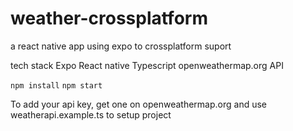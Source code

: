 # weather-crossplatform
a react native app using expo to crossplatform suport

tech stack
Expo
React native
Typescript
openweathermap.org API

`npm install`
`npm start`

To add your api key, get one on openweathermap.org and use weatherapi.example.ts to setup project
